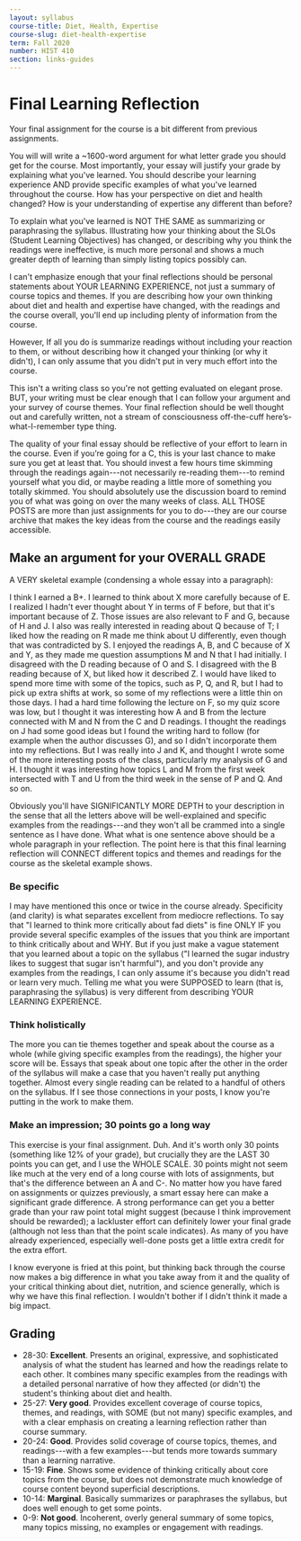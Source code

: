 ```yaml
---
layout: syllabus
course-title: Diet, Health, Expertise
course-slug: diet-health-expertise
term: Fall 2020
number: HIST 410
section: links-guides
---
```


# Final Learning Reflection
Your final assignment for the course is a bit different from previous assignments.

You will will write a ~1600-word argument for what letter grade you should get for the course. Most importantly, your essay will justify your grade by explaining what you've learned. You should describe your learning experience AND provide specific examples of what you've learned throughout the course. How has your perspective on diet and health changed? How is your understanding of expertise any different than before?

To explain what you've learned is NOT THE SAME as summarizing or paraphrasing the syllabus. Illustrating how your thinking about the SLOs (Student Learning Objectives) has changed, or describing why you think the readings were ineffective, is much more personal and shows a much greater depth of learning than simply listing topics possibly can.

I can't emphasize enough that your final reflections should be personal statements about YOUR LEARNING EXPERIENCE, not just a summary of course topics and themes. If you are describing how your own thinking about diet and health and expertise have changed, with the readings and the course overall, you'll end up including plenty of information from the course.

However, If all you do is summarize readings without including your reaction to them, or without describing how it changed your thinking (or why it didn't), I can only assume that you didn't put in very much effort into the course.

This isn't a writing class so you're not getting evaluated on elegant prose. BUT, your writing must be clear enough that I can follow your argument and your survey of course themes. Your final reflection should be well thought out and carefully written, not a stream of consciousness off-the-cuff here’s-what-I-remember type thing.

The quality of your final essay should be reflective of your effort to learn in the course. Even if you’re going for a C, this is your last chance to make sure you get at least that. You should invest a few hours time skimming through the readings again---not necessarily re-reading them---to remind yourself what you did, or maybe reading a little more of something you totally skimmed. You should absolutely use the discussion board to remind you of what was going on over the many weeks of class. ALL THOSE POSTS are more than just assignments for you to do---they are our course archive that makes the key ideas from the course and the readings easily accessible.


## Make an argument for your OVERALL GRADE
A VERY skeletal example (condensing a whole essay into a paragraph):

I think I earned a B+. I learned to think about X more carefully because of E. I realized I hadn't ever thought about Y in terms of F before, but that it's important because of Z. Those issues are also relevant to F and G, because of H and J. I also was really interested in reading about Q because of T; I liked how the reading on R made me think about U differently, even though that was contradicted by S. I enjoyed the readings A, B, and C because of X and Y, as they made me question assumptions M and N that I had initially. I disagreed with the D reading because of O and S. I disagreed with the B reading because of X, but liked how it described Z. I would have liked to spend more time with some of the topics, such as P, Q, and R, but I had to pick up extra shifts at work, so some of my reflections were a little thin on those days. I had a hard time following the lecture on F, so my quiz score was low, but I thought it was interesting how A and B from the lecture connected with M and N from the C and D readings. I thought the readings on J had some good ideas but I found the writing hard to follow (for example when the author discusses G), and so I didn't incorporate them into my reflections. But I was really into J and K, and thought I wrote some of the more interesting posts of the class, particularly my analysis of G and H. I thought it was interesting how topics L and M from the first week intersected with T and U from the third week in the sense of P and Q. And so on.

Obviously you'll have SIGNIFICANTLY MORE DEPTH to your description in the sense that all the letters above will be well-explained and specific examples from the readings---and they won't all be crammed into a single sentence as I have done. What what is one sentence above should be a whole paragraph in your reflection. The point here is that this final learning reflection will CONNECT different topics and themes and readings for the course as the skeletal example shows.


### Be specific
I may have mentioned this once or twice in the course already. Specificity (and clarity) is what separates excellent from mediocre reflections. To say that "I learned to think more critically about fad diets" is fine ONLY IF you provide several specific examples of the issues that you think are important to think critically about and WHY. But if you just make a vague statement that you learned about a topic on the syllabus ("I learned the sugar industry likes to suggest that sugar isn't harmful"), and you don't provide any examples from the readings, I can only assume it's because you didn't read or learn very much. Telling me what you were SUPPOSED to learn (that is, paraphrasing the syllabus) is very different from describing YOUR LEARNING EXPERIENCE.


### Think holistically
The more you can tie themes together and speak about the course as a whole (while giving specific examples from the readings), the higher your score will be. Essays that speak about one topic after the other in the order of the syllabus will make a case that you haven't really put anything together. Almost every single reading can be related to a handful of others on the syllabus. If I see those connections in your posts, I know you're putting in the work to make them.


### Make an impression; 30 points go a long way
This exercise is your final assignment. Duh. And it's worth only 30 points (something like 12% of your grade), but crucially they are the LAST 30 points you can get, and I use the WHOLE SCALE. 30 points might not seem like much at the very end of a long course with lots of assignments, but that's the difference between an A and C-. No matter how you have fared on assignments or quizzes previously, a smart essay here can make a significant grade difference. A strong performance can get you a better grade than your raw point total might suggest (because I think improvement should be rewarded); a lackluster effort can definitely lower your final grade (although not less than that the point scale indicates). As many of you have already experienced, especially well-done posts get a little extra credit for the extra effort.

I know everyone is fried at this point, but thinking back through the course now makes a big difference in what you take away from it and the quality of your critical thinking about diet, nutrition, and science generally, which is why we have this final reflection. I wouldn't bother if I didn't think it made a big impact.


## Grading
- 28-30: **Excellent**. Presents an original, expressive, and sophisticated analysis of what the student has learned and how the readings relate to each other. It combines many specific examples from the readings with a detailed personal narrative of how they affected (or didn't) the student's thinking about diet and health.
- 25-27: **Very good**. Provides excellent coverage of course topics, themes, and readings, with SOME (but not many) specific examples, and with a clear emphasis on creating a learning reflection rather than course summary.
- 20-24: **Good**. Provides solid coverage of course topics, themes, and readings---with a few examples---but tends more towards summary than a learning narrative.
- 15-19: **Fine**. Shows some evidence of thinking critically about core topics from the course, but does not demonstrate much knowledge of course content beyond superficial descriptions.
- 10-14: **Marginal**. Basically summarizes or paraphrases the syllabus, but does well enough to get some points.
- 0-9: **Not good**. Incoherent, overly general summary of some topics, many topics missing, no examples or engagement with readings.
